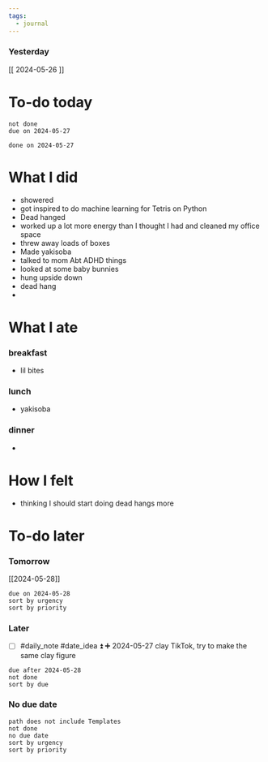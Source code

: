 ```yaml
---
tags:
  - journal
---
```

### Yesterday
[[ 2024-05-26 ]]
# To-do today

 ```tasks
 not done
 due on 2024-05-27
 ```

 ```tasks
 done on 2024-05-27
 ```

# What I did

- showered
- got inspired to do machine learning for Tetris on Python
- Dead hanged 
- worked up a lot more energy than I thought I had and cleaned my office space
- threw away loads of boxes
- Made yakisoba
- talked to mom Abt ADHD things
- looked at some baby bunnies
- hung upside down
- dead hang
- 


# What I ate

### breakfast
- lil bites

### lunch
- yakisoba

### dinner
- 

# How I felt

- thinking I should start doing dead hangs more

# To-do later

### Tomorrow 
[[2024-05-28]]
 ```tasks
 due on 2024-05-28
 sort by urgency
 sort by priority
 ```

### Later
- [ ] #daily_note #date_idea ⏫ ➕ 2024-05-27 clay TikTok, try to make the same clay figure
 ```tasks
 due after 2024-05-28
 not done
 sort by due
 ```

### No due date

 ```tasks
 path does not include Templates
 not done
 no due date
 sort by urgency
 sort by priority
 ```


